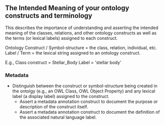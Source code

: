 ## The Intended Meaning of your ontology constructs and terminology

This describes the importance of understanding and asserting the intended meaning of the classes, relations, and other ontology constructs as well as the terms (or lexical labels) assigned to each construct.

Ontology Construct / Symbol-structure = the class, relation, individual, etc.
Label / Term = the lexical string assigned to an ontology construct.

E.g., 
Class construct = Stellar_Body
Label = 'stellar body'

### Metadata

- Distinguish between the construct or symbol-structure being created in the ontolgy (e.g., an OWL Class, OWL Object Property) and any lexical label (a display label) assigned to the construct.
  - Assert a metadata annotation construct to document the purpose or description of the construct itself.
  - Assert a metadata annotation construct to document the definition of the associated natural language label.
